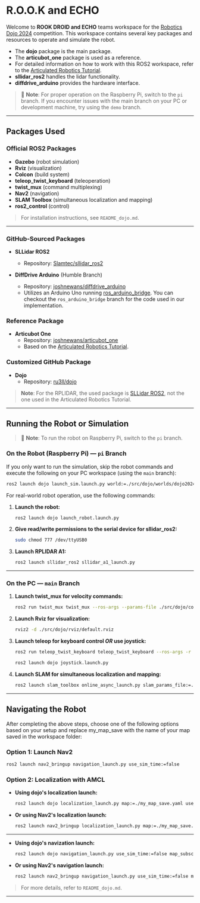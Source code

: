 # R.O.O.K and ECHO

Welcome to **ROOK DROID and ECHO** teams workspace for the [Robotics Dojo 2024](https://roboticsdojo.github.io/) competition. This workspace contains several key packages and resources to operate and simulate the robot.

- The **dojo** package is the main package.
- The **articubot_one** package is used as a reference.
- For detailed information on how to work with this ROS2 workspace, refer to the [Articulated Robotics Tutorial](https://articulatedrobotics.xyz/tutorials).
- **sllidar_ros2** handles the lidar functionality.
- **diffdrive_arduino** provides the hardware interface.

> 📝 **Note**: For proper operation on the Raspberry Pi, switch to the `pi` branch. If you encounter issues with the main branch on your PC or development machine, try using the `demo` branch.

---

## Packages Used

### Official ROS2 Packages

- **Gazebo** (robot simulation)
- **Rviz** (visualization)
- **Colcon** (build system)
- **teleop_twist_keyboard** (teleoperation)
- **twist_mux** (command multiplexing)
- **Nav2** (navigation)
- **SLAM Toolbox** (simultaneous localization and mapping)
- **ros2_control** (control)

> For installation instructions, see `README_dojo.md`.

---

### GitHub-Sourced Packages

- **SLLidar ROS2**
  - Repository: [Slamtec/sllidar_ros2](https://github.com/Slamtec/sllidar_ros2.git)


- **DiffDrive Arduino** (Humble Branch)
  - Repository: [joshnewans/diffdrive_arduino](https://github.com/joshnewans/diffdrive_arduino.git)
  - Utilizes an Arduino Uno running [ros_arduino_bridge](https://github.com/joshnewans/ros_arduino_bridge.git). You can checkout the `ros_arduino_bridge` branch for the code used in our implementation.
  
### Reference Package

- **Articubot One**
  - Repository: [joshnewans/articubot_one](https://github.com/joshnewans/articubot_one.git)
  - Based on the [Articulated Robotics Tutorial](https://articulatedrobotics.xyz/tutorials).

### Customized GitHub Package

- **Dojo**
  - Repository: [ru3ll/dojo](https://github.com/ru3ll/dojo.git)

> **Note**: For the RPLIDAR, the used package is [SLLidar ROS2](https://github.com/Slamtec/sllidar_ros2.git), not the one used in the Articulated Robotics Tutorial.

---

## Running the Robot or Simulation

> 📝 **Note**: To run the robot on Raspberry Pi, switch to the `pi` branch.

### On the Robot (Raspberry Pi) — `pi` Branch

If you only want to run the simulation, skip the robot commands and execute the following on your PC workspace (using the `main` branch):

```bash
ros2 launch dojo launch_sim.launch.py world:=./src/dojo/worlds/dojo2024
```

For real-world robot operation, use the following commands:

1. **Launch the robot:**

    ```bash
    ros2 launch dojo launch_robot.launch.py
    ```

2. **Give read/write permissions to the serial device for sllidar_ros2:**

    ```bash
    sudo chmod 777 /dev/ttyUSB0
    ```

3. **Launch RPLIDAR A1:**

    ```bash
    ros2 launch sllidar_ros2 sllidar_a1_launch.py
    ```

---

### On the PC — `main` Branch

1. **Launch twist_mux for velocity commands:**

    ```bash
    ros2 run twist_mux twist_mux --ros-args --params-file ./src/dojo/config/twist_mux.yaml -r cmd_vel_out:=diff_cont/cmd_vel_unstamped
    ```

2. **Launch Rviz for visualization:**

    ```bash
    rviz2 -d ./src/dojo/rviz/default.rviz
    ```

3. **Launch teleop for keyboard control *OR* use joystick:**


    ```bash
    ros2 run teleop_twist_keyboard teleop_twist_keyboard --ros-args -r /cmd_vel:=/cmd_vel_key
    ```


    ```bash
    ros2 launch dojo joystick.launch.py
    ```
4. **Launch SLAM for simultaneous localization and mapping:**

    ```bash
    ros2 launch slam_toolbox online_async_launch.py slam_params_file:=./src/dojo/config/mapper_params_online_async.yaml use_sim_time:=false
    ```

---

## Navigating the Robot

After completing the above steps, choose one of the following options based on your setup and replace my_map_save with the name of your map saved in the workspace folder:

### Option 1: Launch Nav2

```bash
ros2 launch nav2_bringup navigation_launch.py use_sim_time:=false
```

### Option 2: Localization with AMCL

- **Using dojo's localization launch:**

    ```bash
    ros2 launch dojo localization_launch.py map:=./my_map_save.yaml use_sim_time:=false
    ```

- **Or using Nav2's localization launch:**

    ```bash
    ros2 launch nav2_bringup localization_launch.py map:=./my_map_save.yaml use_sim_time:=false
    ```

---

- **Using dojo's navization launch:**

    ```bash
    ros2 launch dojo navigation_launch.py use_sim_time:=false map_subscribe_transient_local:=true params_file:=./src/dojo/config/nav2_params.yaml
    ```

- **Or using Nav2's navigation launch:**

    ```bash
    ros2 launch nav2_bringup navigation_launch.py use_sim_time:=false map_subscribe_transient_local:=true params_file:=./src/dojo/config/nav2_params.yaml
    ```


> For more details, refer to `README_dojo.md`.

--- 

